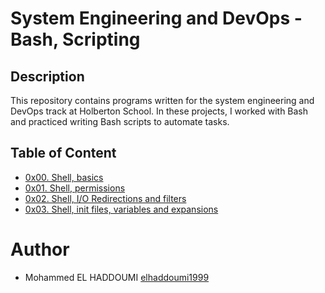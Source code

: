 #  System Engineering and DevOps - Bash, Scripting

## Description
This repository contains programs written for the system engineering and DevOps track at Holberton School. In these projects, I worked with Bash and practiced writing Bash scripts to automate tasks.
## Table of Content
* [0x00. Shell, basics](./0x00-shell_basics)
* [0x01. Shell, permissions](./0x01-shell_permissions)
* [0x02. Shell, I/O Redirections and filters](./0x02-shell_redirections)
* [0x03. Shell, init files, variables and expansions](./0x03-shell_variables_expansions)
# Author
* Mohammed EL HADDOUMI [elhaddoumi1999](https://github.com/Theemiss)
